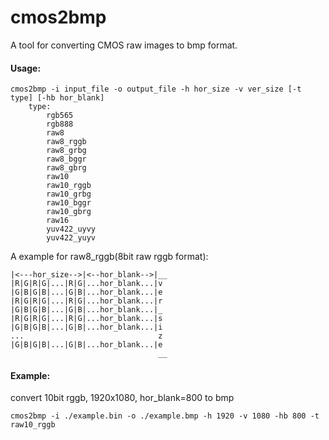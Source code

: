 # cmos2bmp
A tool for converting CMOS raw images to bmp format.

#### Usage:
```
cmos2bmp -i input_file -o output_file -h hor_size -v ver_size [-t type] [-hb hor_blank]
    type:
        rgb565
        rgb888
        raw8
        raw8_rggb
        raw8_grbg
        raw8_bggr
        raw8_gbrg
        raw10
        raw10_rggb
        raw10_grbg
        raw10_bggr
        raw10_gbrg
        raw16
        yuv422_uyvy
        yuv422_yuyv
```
A example for raw8_rggb(8bit raw rggb format):
```
|<---hor_size-->|<--hor_blank-->|__
|R|G|R|G|...|R|G|...hor_blank...|v
|G|B|G|B|...|G|B|...hor_blank...|e
|R|G|R|G|...|R|G|...hor_blank...|r
|G|B|G|B|...|G|B|...hor_blank...|_
|R|G|R|G|...|R|G|...hor_blank...|s
|G|B|G|B|...|G|B|...hor_blank...|i
...                              z
|G|B|G|B|...|G|B|...hor_blank...|e
                                 __
```
#### Example:
convert 10bit rggb, 1920x1080, hor_blank=800 to bmp
```shell
cmos2bmp -i ./example.bin -o ./example.bmp -h 1920 -v 1080 -hb 800 -t raw10_rggb
```
